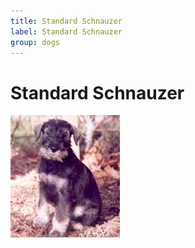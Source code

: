 ```yaml
---
title: Standard Schnauzer
label: Standard Schnauzer
group: dogs
---
```


# Standard Schnauzer

![Standard Schnauzer](/assets/images/standard_schnauzer/image.jpg "Standard Schnauzer")